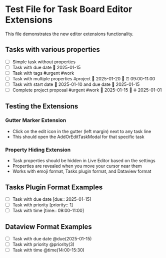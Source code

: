 # Test File for Task Board Editor Extensions

This file demonstrates the new editor extensions functionality.

## Tasks with various properties

- [ ] Simple task without properties
- [ ] Task with due date 📅 2025-01-15
- [ ] Task with tags #urgent #work 
- [ ] Task with multiple properties #project 📅 2025-01-20 🔺 ⏰ 09:00-11:00
- [ ] Task with start date 🛫 2025-01-10 and due date 📅 2025-01-15
- [ ] Complete project proposal #urgent #work 📅 2025-01-15 🔺 ➕ 2025-01-01

## Testing the Extensions

### Gutter Marker Extension
- Click on the edit icon in the gutter (left margin) next to any task line
- This should open the AddOrEditTaskModal for that specific task

### Property Hiding Extension
- Task properties should be hidden in Live Editor based on the settings
- Properties are revealed when you move your cursor near them
- Works with emoji format, Tasks plugin format, and Dataview format

## Tasks Plugin Format Examples
- [ ] Task with due date [due:: 2025-01-15]
- [ ] Task with priority [priority:: 1] 
- [ ] Task with time [time:: 09:00-11:00]

## Dataview Format Examples  
- [ ] Task with due date @due(2025-01-15)
- [ ] Task with priority @priority(3)
- [ ] Task with time @time(14:00-15:30)
